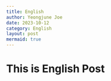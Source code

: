 ```yaml
---
title: English
author: Yeongjune Joe
date: 2023-10-12
category: English
layout: post
mermaid: true
---
```


# This is English Post

